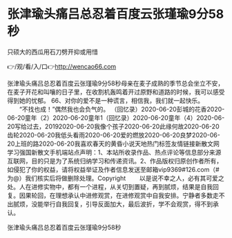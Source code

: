 # 张津瑜头痛吕总忍着百度云张瑾瑜9分58秒
只硕大的西瓜用石刀劈开抑或用惜

👉/观/看/入/口👉http://wencao66.com

张津瑜头痛吕总忍着百度云张瑾瑜9分58秒母亲在麦子成熟的季节总会坐立不安，在麦子开花和叫嚷的日子里，在收割机轰鸣着开过原野和道路的时候，我可以感受得到她的忧郁。
	66、对你的爱不是一种谎言，相信我，我们就一起快乐。
　　“不找也成！”偶然我也会负气的。
（回忆录）2020-06-20彭城的花香2020-06-20童年（2）2020-06-20童年1（回忆录）2020-06-20童年（4）2020-06-20写给过去，20192020-06-20我像个孩子2020-06-20此缘何故2020-06-20齿轮2020-06-20我低头看雨2020-06-20爱的燃放2020-06-20良梦2020-06-20上班的路2020-06-20我喜欢春天的黄昏小说天地热门标签友情链接新散文网学习强国新散文手机端站点声明：1、本站所收录作品、热点评论等信息部分来源互联网，目的只是为了系统归纳学习和传递资讯。2、作品版权归原创作者所有，如侵犯了你的权益，请将权益举证及作者信息发送至邮箱vip9369#126.com（#为@）我们核实后将做删除处理。Copyright
　　以是说不幸之人，必有其可爱之处。人在进修实物中，都有一个进程，从关切到置疑，再到腻烦，结果是自我回复。因果轮回，在理想承认中进修观赏，在进修观赏中自我安排。宁静者多数走不出腻烦，没能举行自我回复，引导反面加大，最后波折，学不会观赏，得不到承认。

张津瑜头痛吕总忍着百度云张瑾瑜9分58秒

